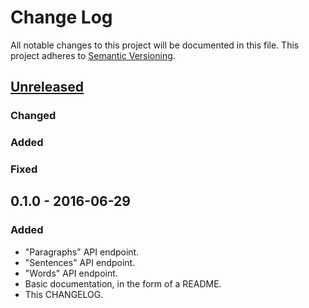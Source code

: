 # Change Log #
All notable changes to this project will be documented in this file. This project adheres to [Semantic Versioning](http://semver.org/).

## [Unreleased] ##
### Changed ###
### Added ###
### Fixed ###

## 0.1.0 - 2016-06-29 ##
### Added ###
- "Paragraphs" API endpoint.
- "Sentences" API endpoint.
- "Words" API endpoint.
- Basic documentation, in the form of a README.
- This CHANGELOG.

[Unreleased]: https://github.com/monooso/api.donaldipsum.net/compare/v0.1.0...HEAD
